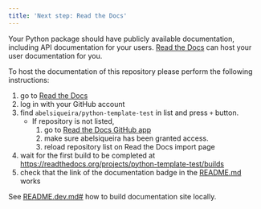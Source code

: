 ```yaml
---
title: 'Next step: Read the Docs'
---
```


Your Python package should have publicly available documentation, including API documentation for your users.
[Read the Docs](https://readthedocs.org) can host your user documentation for you.

To host the documentation of this repository please perform the following instructions:

1. go to [Read the Docs](https://readthedocs.org/dashboard/import/?)
1. log in with your GitHub account
1. find `abelsiqueira/python-template-test` in list and press `+` button.
   * If repository is not listed,
      1. go to [Read the Docs GitHub app](https://github.com/settings/connections/applications/fae83c942bc1d89609e2)
      2. make sure abelsiqueira has been granted access.
      3. reload repository list on Read the Docs import page
1. wait for the first build to be completed at <https://readthedocs.org/projects/python-template-test/builds>
1. check that the link of the documentation badge in the [README.md](https://github.com/abelsiqueira/python-template-test) works

See [README.dev.md#](https://github.com/abelsiqueira/python-template-test/blob/main/README.dev.md#generating-the-api-docs) how to build documentation site locally.
